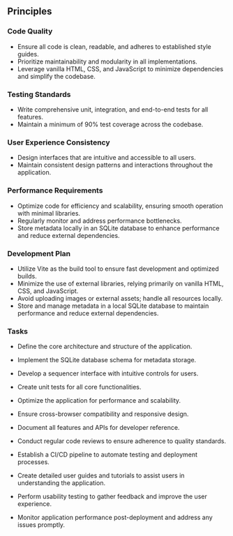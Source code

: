 
## Principles

### Code Quality
- Ensure all code is clean, readable, and adheres to established style guides.
- Prioritize maintainability and modularity in all implementations.
- Leverage vanilla HTML, CSS, and JavaScript to minimize dependencies and simplify the codebase.

### Testing Standards
- Write comprehensive unit, integration, and end-to-end tests for all features.
- Maintain a minimum of 90% test coverage across the codebase.

### User Experience Consistency
- Design interfaces that are intuitive and accessible to all users.
- Maintain consistent design patterns and interactions throughout the application.

### Performance Requirements
- Optimize code for efficiency and scalability, ensuring smooth operation with minimal libraries.
- Regularly monitor and address performance bottlenecks.
- Store metadata locally in an SQLite database to enhance performance and reduce external dependencies.

### Development Plan
- Utilize Vite as the build tool to ensure fast development and optimized builds.
- Minimize the use of external libraries, relying primarily on vanilla HTML, CSS, and JavaScript.
- Avoid uploading images or external assets; handle all resources locally.
- Store and manage metadata in a local SQLite database to maintain performance and reduce external dependencies.

### Tasks
- Define the core architecture and structure of the application.
- Implement the SQLite database schema for metadata storage.
- Develop a sequencer interface with intuitive controls for users.
- Create unit tests for all core functionalities.
- Optimize the application for performance and scalability.
- Ensure cross-browser compatibility and responsive design.
- Document all features and APIs for developer reference.

- Conduct regular code reviews to ensure adherence to quality standards.
- Establish a CI/CD pipeline to automate testing and deployment processes.
- Create detailed user guides and tutorials to assist users in understanding the application.
- Perform usability testing to gather feedback and improve the user experience.
- Monitor application performance post-deployment and address any issues promptly.
